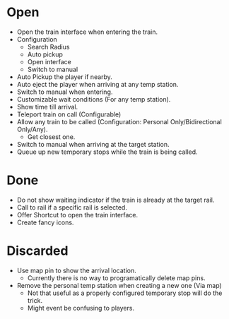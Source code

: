 # Open
- Open the train interface when entering the train.
- Configuration
    - Search Radius
    - Auto pickup
    - Open interface
    - Switch to manual
- Auto Pickup the player if nearby.
- Auto eject the player when arriving at any temp station.
- Switch to manual when entering.
- Customizable wait conditions (For any temp station).
- Show time till arrival.
- Teleport train on call (Configurable)
- Allow any train to be called (Configuration: Personal Only/Bidirectional Only/Any).
    - Get closest one.
- Switch to manual when arriving at the target station.
- Queue up new temporary stops while the train is being called.

# Done
- Do not show waiting indicator if the train is already at the target rail.
- Call to rail if a specific rail is selected.
- Offer Shortcut to open the train interface.
- Create fancy icons.

# Discarded
- Use map pin to show the arrival location.
    - Currently there is no way to programatically delete map pins.
- Remove the personal temp station when creating a new one (Via map)
    - Not that useful as a properly configured temporary stop will do the trick.
    - Might event be confusing to players.